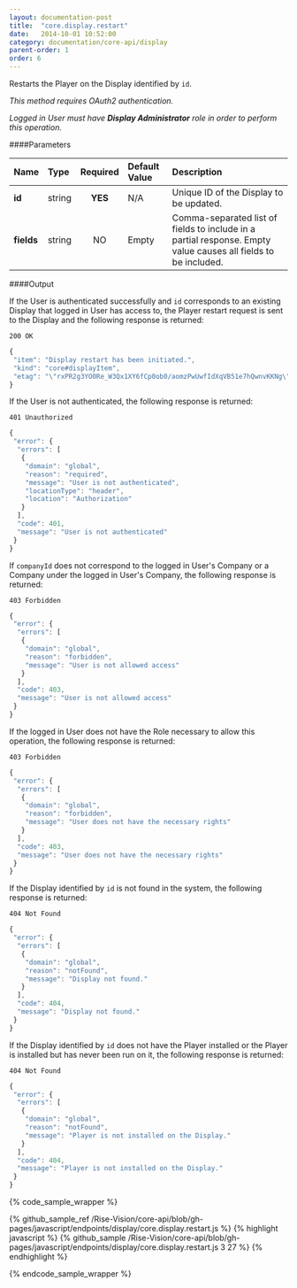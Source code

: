```yaml
---
layout: documentation-post
title:  "core.display.restart"
date:   2014-10-01 10:52:00
category: documentation/core-api/display
parent-order: 1
order: 6
---
```


Restarts the Player on the Display identified by `id`.

*This method requires OAuth2 authentication.*

*Logged in User must have __Display Administrator__ role in order to perform this operation.*

####Parameters

| Name    | Type   | Required | Default Value | Description |
|:--------|:-------|:--------:|:--------------|:------------|
| **id**  | string |  **YES**  | N/A | Unique ID of the Display to be updated. |
| **fields**  | string |  NO  | Empty | Comma-separated list of fields to include in a partial response. Empty value causes all fields to be included. |

####Output

If the User is authenticated successfully and `id` corresponds to an existing Display that logged in User has access to, the Player restart request is sent to the Display and the following response is returned:

```200 OK```

```javascript
{
 "item": "Display restart has been initiated.",
 "kind": "core#displayItem",
 "etag": "\"rxPR2g3YO0Re_W3Qx1XY6fCp0ob0/aomzPwUwfIdXqVB51e7hQwnvKKNg\""
}

```

If the User is not authenticated, the following response is returned:

```401 Unauthorized```

```javascript
{
 "error": {
  "errors": [
   {
    "domain": "global",
    "reason": "required",
    "message": "User is not authenticated",
    "locationType": "header",
    "location": "Authorization"
   }
  ],
  "code": 401,
  "message": "User is not authenticated"
 }
}
```

If `companyId` does not correspond to the logged in User's Company or a Company under the logged in User's Company, the following response is returned:

```403 Forbidden```

```javascript
{
 "error": {
  "errors": [
   {
    "domain": "global",
    "reason": "forbidden",
    "message": "User is not allowed access"
   }
  ],
  "code": 403,
  "message": "User is not allowed access"
 }
}
```

If the logged in User does not have the Role necessary to allow this operation, the following response is returned:

```403 Forbidden```

```javascript
{
 "error": {
  "errors": [
   {
    "domain": "global",
    "reason": "forbidden",
    "message": "User does not have the necessary rights"
   }
  ],
  "code": 403,
  "message": "User does not have the necessary rights"
 }
}
```

If the Display identified by `id` is not found in the system, the following response is returned:

  
```404 Not Found```
 
```javascript
{
 "error": {
  "errors": [
   {
    "domain": "global",
    "reason": "notFound",
    "message": "Display not found."
   }
  ],
  "code": 404,
  "message": "Display not found."
 }
}
```

If the Display identified by `id` does not have the Player installed or the Player is installed but has never been run on it, the following response is returned:

  
```404 Not Found```
 
```javascript
{
 "error": {
  "errors": [
   {
    "domain": "global",
    "reason": "notFound",
    "message": "Player is not installed on the Display."
   }
  ],
  "code": 404,
  "message": "Player is not installed on the Display."
 }
}
```

{% code_sample_wrapper %}

{% github_sample_ref /Rise-Vision/core-api/blob/gh-pages/javascript/endpoints/display/core.display.restart.js %}
{% highlight javascript %}
{% github_sample /Rise-Vision/core-api/blob/gh-pages/javascript/endpoints/display/core.display.restart.js 3 27 %}
{% endhighlight %}

{% endcode_sample_wrapper  %}
